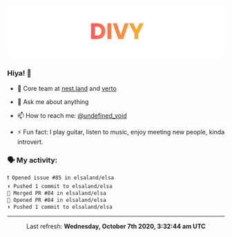 
![](https://github.com/divy-work/divy-work/raw/master/assets/divy.png)

### Hiya! 👋

- 🔭 Core team at [nest.land](https://github.com/nestdotland/nest.land) and [verto](https://github.com/useverto/verto)

- 💬 Ask me about anything

- 📫 How to reach me: [@undefined_void](https://instagram.com/divy.exe)

- ⚡ Fun fact: I play guitar, listen to music, enjoy meeting new people, kinda introvert.

### 🗣 My activity:

```
❗️ Opened issue #85 in elsaland/elsa
⬆️ Pushed 1 commit to elsaland/elsa
🎉 Merged PR #84 in elsaland/elsa
💪 Opened PR #84 in elsaland/elsa
⬆️ Pushed 1 commit to elsaland/elsa
```

------------
<p align="center">Last refresh: <b>Wednesday, October 7th 2020, 3:32:44 am UTC</b></p>
